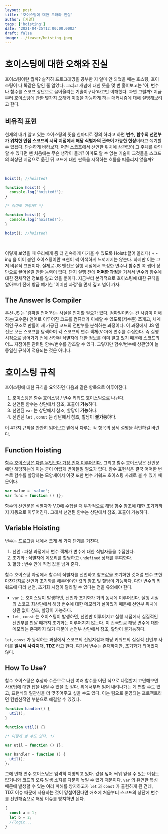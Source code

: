 ```yaml
---
layout: post
title: '호이스팅에 대한 오해와 진실'
author: [카일]
tags: ['hoisting']
date: '2021-04-25T12:00:00.000Z'
draft: false
image: ../teaser/hoisting.jpeg
---
```


# 호이스팅에 대한 오해와 진실

호이스팅이란 뭘까? 솔직히 프로그래밍을 공부한 지 얼마 안 되었을 때는 호스팅, 호이스팅이 다 똑같은 말인 줄 알았다. 그리고 개념에 대한 뜻을 몇 번 훑어보고는 '아, 변수나 함수를 스코프 상단으로 끌어올리는 기술이구나'라고만 이해했다. 과연 그럴까? 지금부터 호이스팅에 관한 몇가지 오해와 이것을 가능하게 하는 매커니즘에 대해 설명해보려고 한다.

## 비유적 표현

현재의 내가 알고 있는 호이스팅의 뜻을 한마디로 정의 하라고 하면 **변수, 함수의 선언부가 위치한 인접 스코프의 시작 지점에서 해당 식별자의 관측이 가능한 현상**이라고 얘기할 수 있겠다. 단순하게 바라보자. 어떤 스코프에서 선언한 위치에 상관없이 그 주체를 확인할 수 있다면 맨 처음에는 무슨 생각이 들까? 아마도 알 수 없는 기술이 그것들을 스코프의 최상단 지점으로 옮긴 뒤 코드에 대한 판독을 시작하는 흐름을 떠올리지 않을까?

<br />

```jsx
hoist(); //hoisted!

function hoist() {
  console.log('hoisted!');
}

/* 아마도 이렇게? */

function hoist() {
  console.log('hoisted!');
}

hoist(); //hoisted!
```

<br />

이렇게 보았을 때 우리에게 좀 더 친숙하게 다가올 수 있도록 Hoist(:끌어 올리다) + -ing 을 이어 붙인 호이스팅이란 표현이 썩 어색하게 느껴지지는 않는다. 하지만 이는 그저 비유적 표현이다. 실제로 JS 엔진은 실행 시점에서 특정한 변수나 함수만 콕 찝어 상단으로 끌어올릴 만한 능력이 없다. 단지 실행 전에 **어떠한 과정**을 거쳐서 변수와 함수에 대한 전체적인 정보를 알고 있을 뿐이다. 지금부터 본격적으로 호이스팅에 대한 규칙을 알아보기 전에 방금 얘기한 '어떠한 과정'을 먼저 짚고 넘어 가자.

## The Answer Is Compiler

우선 JS 는 '컴파일 언어'라는 사실을 인지할 필요가 있다. 컴파일이라는 건 사람이 이해하는(고수준) 언어로 이루어진 코드를 컴퓨터가 이해할 수 있도록(저수준) 쪼개고, 체계적인 구조로 만들어 재 가공된 코드의 전반부를 분석하는 과정이다. 이 과정에서 JS 엔진은 모든 스코프를 탐색하며 각 스코프의 변수 객체(V.O)에 변수를 수집한다. 즉 실행 시점으로 넘어가기 전에 선언된 식별자에 대한 정보를 이미 알고 있기 때문에 스코프의 어느 지점이든 관련된 함수/변수를 참조할 수 있다. 그렇지만 함수/변수에 상관없이 늘 동일한 규칙이 적용되는 것은 아니다.

# 호이스팅 규칙

호이스팅에 대한 규칙을 요약하면 다음과 같은 항목으로 이루어진다.

1. 호이스팅은 함수 호이스팅 / 변수 키워드 호이스팅으로 나뉜다.
2. 선언된 함수는 상단에서 참조, 호출이 **가능**하다.
3. 선언된 `var` 는 상단에서 참조, 할당이 **가능**하다.
4. 선언된 `let` , `const` 는 상단에서 참조, 할당이 **불가능**하다.

이 4가지 규칙을 찬찬히 읽어보고 밑에서 다루는 각 항목의 상세 설명을 확인하길 바란다.

## Function Hoisting

[함수 호이스팅은 다른 무엇보다 가장 먼저 이루어진다.](https://stackoverflow.com/questions/28246589/order-of-hoisting-in-javascript) 그리고 함수 호이스팅은 선언문에만 해당하는데 이는 굳이 어렵게 받아들일 필요가 없다. 함수 표현식은 결국 어떠한 변수로 함수를 할당하는 모양새여서 이것 또한 변수 키워드 호이스팅 사례로 볼 수 있기 때문이다.

```jsx
var value = 'value';
var func = function () {};
```

함수의 선언문은 식별자가 V.O에 수집될 때 부가적으로 해당 함수 참조에 대한 초기화까지 자동으로 이루어진다. 그래서 선언된 함수는 상단에서 참조, 호출이 가능하다.

## Variable Hoisting

변수는 프로그램 내에서 크게 세 가지 단계를 거친다.

1. 선언 : 파싱 과정에서 변수 객체가 변수에 대한 식별자들을 수집한다.
2. 초기화 : 식별자에 메모리를 할당하고 `undefined` 상태를 부여한다.
3. 할당 : 변수 안에 직접 값을 넘겨 준다.

함수 호이스팅 과정에서 함수의 식별자를 선언하고 참조값을 초기화한 것처럼 변수 또한 마찬가지로 선언과 초기화를 해주어야만 값의 참조 및 할당이 가능하다. 다만 변수의 키워드에 따라 선언, 초기화 시점이 달라질 수 있다는 점을 유의해야 한다.

- `var` 는 호이스팅이 발생하면, 선언과 초기화가 거의 동시에 이루어진다. 실행 시점의 스코프 최상단에서 해당 변수에 대한 메모리가 살아있기 때문에 선언부 위치에 상관 없이 참조, 할당이 가능하다.
- `let` , `const` 는 호이스팅이 발생하면, 선언만 이루어지고 실행 시점에서 실질적인 선언부를 만날 때까지 초기화는 이루어지지 않는다. 이 간극만큼 해당 변수에 대한 메모리는 존재하지 않기 때문에 선언부 상단에서 참조, 할당이 불가능하다.

`let`, `const` 가 동작하는 과정에서 스코프의 진입지점과 해당 키워드의 실질적 선언부 사이를 **일시적 사각지대, TDZ** 라고 한다. 여기서 변수는 존재하지만, 초기화가 되어있지 않다.

## How To Use?

함수 호이스팅은 추상화 수준으로 나뉜 여러 함수를 어떤 식으로 나열할지 고민해보면 사용법에 대한 답을 내릴 수 있을 것 같다. 위에서부터 읽어 내려나가는 게 편할 수도 있고, 표현식의 일관성을 더 맞추어주고 싶을 수도 있다. 이는 팀으로 운영되는 프로젝트라면 컨벤션적인 부분으로 해결할 수 있겠다.

```jsx
function handler() {
  util();
}

function util() {}

/* 이렇게 쓸 수도 있다. */

var util = function () {};

var handler = function () {
  util();
};
```

그에 반해 변수 호이스팅은 엄격히 지양되고 있다. 값을 덮어 씌워 얻을 수 있는 이점도 없거니와 코드의 오류 발생 소지를 다분히 높일 수 있기 때문이다. `var` 의 유연한 특성 때문에 발생할 수 있는 여러 피해를 방지하고자 `let` 과 `const` 가 출현하게 된 건데, TDZ 이슈 때문에 사용하는 것이 망설여진다면 애초에 처음부터 스코프의 상단에 변수를 선언해줌으로 해당 이슈를 방지하면 된다.

```jsx
{
  const a = 1;
  let b = 2;
  //logic...
}
```
